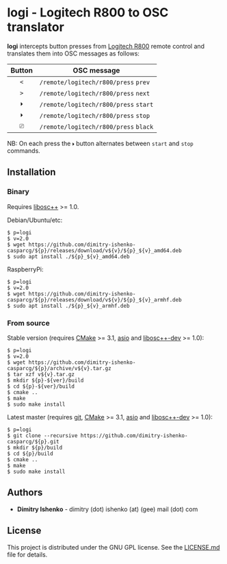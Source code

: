 # logi - Logitech R800 to OSC translator

**logi** intercepts button presses from
[Logitech R800](https://www.logitech.com/en-us/products/presenters/r800-professional-presenter.html)
remote control and translates them into OSC messages as follows:

|Button | OSC message                           |
|:-----:|---------------------------------------|
| ` < ` | `/remote/logitech/r800/press` `prev`  |
| ` > ` | `/remote/logitech/r800/press` `next`  |
| ` 🞂 ` | `/remote/logitech/r800/press` `start` |
| ` 🞂 ` | `/remote/logitech/r800/press` `stop`  |
| ` ⎚ ` | `/remote/logitech/r800/press` `black` |

NB: On each press the ` 🞂 ` button alternates between `start` and `stop`
commands. 

## Installation

### Binary

Requires [libosc++](https://github.com/dimitry-ishenko-cpp/liboscpp) >= 1.0.

Debian/Ubuntu/etc:

```shell
$ p=logi
$ v=2.0
$ wget https://github.com/dimitry-ishenko-casparcg/${p}/releases/download/v${v}/${p}_${v}_amd64.deb
$ sudo apt install ./${p}_${v}_amd64.deb
```

RaspberryPi:

```shell
$ p=logi
$ v=2.0
$ wget https://github.com/dimitry-ishenko-casparcg/${p}/releases/download/v${v}/${p}_${v}_armhf.deb
$ sudo apt install ./${p}_${v}_armhf.deb
```

### From source

Stable version (requires [CMake](https://cmake.org/) >= 3.1,
[asio](https://think-async.com/Asio/) and
[libosc++-dev](https://github.com/dimitry-ishenko-cpp/liboscpp) >= 1.0):

```shell
$ p=logi
$ v=2.0
$ wget https://github.com/dimitry-ishenko-casparcg/${p}/archive/v${v}.tar.gz
$ tar xzf v${v}.tar.gz
$ mkdir ${p}-${ver}/build
$ cd ${p}-${ver}/build
$ cmake ..
$ make
$ sudo make install
```

Latest master (requires [git](https://git-scm.com/),
[CMake](https://cmake.org/) >= 3.1, [asio](https://think-async.com/Asio/) and
[libosc++-dev](https://github.com/dimitry-ishenko-cpp/liboscpp) >= 1.0):

```shell
$ p=logi
$ git clone --recursive https://github.com/dimitry-ishenko-casparcg/${p}.git
$ mkdir ${p}/build
$ cd ${p}/build
$ cmake ..
$ make
$ sudo make install
```

## Authors

* **Dimitry Ishenko** - dimitry (dot) ishenko (at) (gee) mail (dot) com

## License

This project is distributed under the GNU GPL license. See the
[LICENSE.md](LICENSE.md) file for details.
